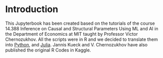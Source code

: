 # Introduction

This Jupyterbook has been created based on the tutorials of the course 14.388 Inference on Causal and Structural Parameters Using ML and AI in the Department of Economics at MIT taught by Professor Victor Chernozukhov. All the scripts were in R and we decided to translate them into [Python](https://d2cml-ai.github.io/14.388_py/), and [Julia](https://d2cml-ai.github.io/14.388_jl/). Jannis Kueck and V. Chernozukhov have also published the original R Codes in Kaggle.

```{tableofcontents}
```
